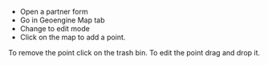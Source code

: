 - Open a partner form
- Go in Geoengine Map tab
- Change to edit mode
- Click on the map to add a point.

To remove the point click on the trash bin. To edit the point drag and drop it.